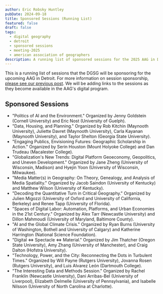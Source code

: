 ```yaml
---
author: Eric Robsky Huntley
pubDate: 2024-09-18
title: Sponsored Sessions (Running List)
featured: false
draft: false
tags:
  - digital geography
  - detroit
  - sponsored sessions
  - meeting-2025
  - american association of geographers
description: A running list of sponsored sessions for the 2025 AAG in Detroit.
---
```


This is a running list of sessions that the DGSG will be sponsoring for the upcoming AAG in Detroit. For more information on session sponsorship, [please see our previous post](https://digitalgeogsg.github.io/posts/2025-see-you-in-detroit/). We will be adding links to the sessions as they become available in the AAG's digital program.

## Sponsored Sessions

+ "Politics of AI and the Environment." Organized by Jenny Goldstein (Cornell University) and Eric Nost (University of Guelph).
+ "Data, Housing, and Planning." Organized by Rob Kitchin (Maynooth University), Juliette Davret (Maynooth University), Carla Kayanan (Maynooth University), and Taylor Shelton (Georgia State University).
+ "Engaging Publics, Envisioning Futures: Geographic Scholarship in Action." Organized by Serin Houston (Mount Holyoke College) and Dan Trudeau (Macalester College).
+ "Globalization's New Trends: Digital Platform Geoeconomy, Geopolitics, and Uneven Development." Organized by Jane Zheng (University of Wisconsin, Madison) and Hyejin Yoon (University of Wisconsin, Milwaukee).
+ "Media Matter(s) in Geography: On Theory, Genealogy, and Analysis of Media Spatiality." Organized by Jacob Saindon (University of Kentucky) and Matthew Wilson (University of Kentucky).
+ "Decoding the Quantitative Turn in Critical Geography." Organized by Julien Migozzi (University of Oxford and University of California, Berkeley) and Renee Tapp (University of Florida).
+ "Spaces of Digital Labor: Automation, Platforms, and Urban Economies in the 21st Century." Organized by Alex Tarr (Newcastle University) and Dillon Mahmoudi (University of Maryland, Baltimore County).
+ "AI and the Global Climate Crisis." Organized by Ryan Burns (University of Washington, Bothell and University of Calgary) and Katherine Harrington (National Science Foundation).
+ "Digital ⇔ Spectacle ⇔ Material." Organized by Jim Thatcher (Oregon State University), Amy Zhang (University of Manchester), and Craig Dalton (Hofstra University).
+ "Technology, Power, and the City: Reconnecting the Dots in Turbulent Times." Organized by Will Payne (Rutgers University), Jovanna Rosen (Rutgers University), and Luis Alvarez León (Dartmouth College).
+ "The Interesting Data and Methods Session." Organized by Rachel Franklin (Newcastle University), Dani Arribas-Bel (University of Liverpool), Elizabeth Delmelle (University of Pennsylvania), and Isabelle Nilsson (University of North Carolina at Charlotte).
